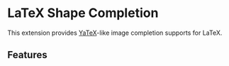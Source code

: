 # LaTeX Shape Completion
This extension provides [YaTeX]-like image completion supports for LaTeX.
## Features

[YaTeX]: http://yatex.org
